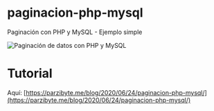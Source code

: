 # paginacion-php-mysql
 Paginación con PHP y MySQL - Ejemplo simple

![Paginación de datos con PHP y MySQL](https://parzibyte.me/blog/wp-content/uploads/2020/06/Paginaci%C3%B3n-con-PHP-y-MySQL.png)

# Tutorial
Aquí: [https://parzibyte.me/blog/2020/06/24/paginacion-php-mysql/](https://parzibyte.me/blog/2020/06/24/paginacion-php-mysql/)